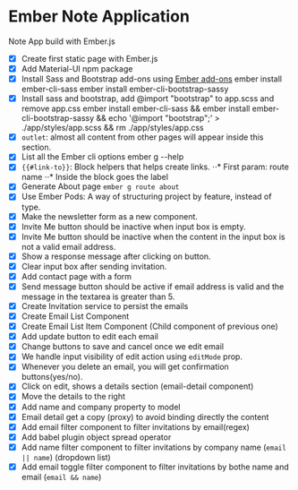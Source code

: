 # Ember Note Application
Note App build with Ember.js
- [x] Create first static page with Ember.js
- [x] Add Material-UI npm package
- [x] Install Sass and Bootstrap add-ons using [Ember add-ons](https://www.emberaddons.com/)
    ember install ember-cli-sass
    ember install ember-cli-bootstrap-sassy
- [x] Install sass and bootstrap, add @import "bootstrap" to app.scss and remove app.css
    ember install ember-cli-sass && ember install ember-cli-bootstrap-sassy && echo '@import "bootstrap";' > ./app/styles/app.scss && rm ./app/styles/app.css
- [x] `outlet`: almost all content from other pages will appear inside this section.
- [x] List all the Ember cli options
    ember g --help
- [x] `{{#link-to}}`: Block helpers that helps create links.
⋅⋅* First param: route name
⋅⋅* Inside the block goes the label
- [x] Generate About page `ember g route about`
- [x] Use Ember Pods: A way of structuring project by feature, instead of type.
- [x] Make the newsletter form as a new component.  
- [x] Invite Me button should be inactive when input box is empty.
- [x] Invite Me button should be inactive when the content in the input box is not a valid email address.
- [x] Show a response message after clicking on button.
- [x] Clear input box after sending invitation.
- [x] Add contact page with a form
- [x] Send message button should be active if email address is valid and the message in the textarea is greater than 5.
- [x] Create Invitation service to persist the emails
- [x] Create Email List Component
- [x] Create Email List Item Component (Child component of previous one)
- [x] Add update button to edit each email
- [x] Change buttons to save and cancel once we edit email
- [x] We handle input visibility of edit action using `editMode` prop.
- [x] Whenever you delete an email, you will get confirmation buttons(yes/no).
- [x] Click on edit, shows a details section (email-detail component)
- [x] Move the details to the right
- [x] Add name and company property to model
- [x] Email detail get a copy (proxy) to avoid binding directly the content
- [x] Add email filter component to filter invitations by email(regex)
- [x] Add babel plugin object spread operator
- [x] Add name filter component to filter invitations by company name (`email || name`) (dropdown list)
- [x] Add email toggle filter component to filter invitations by bothe name and email (`email && name`)
